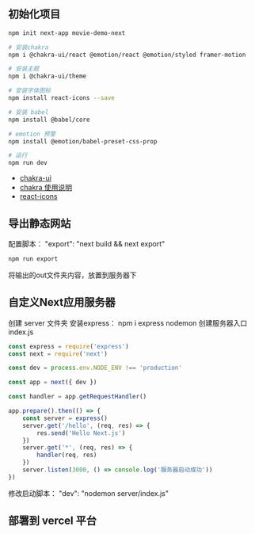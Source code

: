 ## 初始化项目

```bash
npm init next-app movie-demo-next

# 安装chakra
npm i @chakra-ui/react @emotion/react @emotion/styled framer-motion

# 安装主题
npm i @chakra-ui/theme

# 安装字体图标
npm install react-icons --save

# 安装 babel
npm install @babel/core

# emotion 预警
npm install @emotion/babel-preset-css-prop

# 运行
npm run dev
```
- [chakra-ui](https://chakra-ui.com/docs/getting-started)
- [chakra 使用说明](https://www.yuque.com/mangguotuanzi/aybubb/dtf773#pQXhF)
- [react-icons](http://react-icons.github.io/react-icons/)

## 导出静态网站
配置脚本： "export": "next build && next export"
```bash
npm run export
```
将输出的out文件夹内容，放置到服务器下

## 自定义Next应用服务器
创建 server 文件夹
安装express： npm i express nodemon
创建服务器入口index.js
```javascript
const express = require('express')
const next = require('next')

const dev = process.env.NODE_ENV !== 'production'

const app = next({ dev })

const handler = app.getRequestHandler()

app.prepare().then(() => {
	const server = express()
	server.get('/hello', (req, res) => {
		res.send('Hello Next.js')
	})
	server.get('*', (req, res) => {
		handler(req, res)
	})
	server.listen(3000, () => console.log('服务器启动成功'))
})
```

修改启动脚本：
"dev": "nodemon server/index.js"

## 部署到 vercel 平台